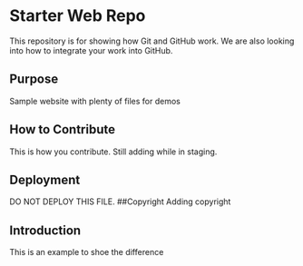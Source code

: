# Starter Web Repo

This repository is for showing how Git and GitHub work.
We are also looking into how to integrate your work into GitHub.

## Purpose

Sample website with plenty of files for demos

## How to Contribute
This is how you contribute.
Still adding while in staging.

## Deployment
DO NOT DEPLOY THIS FILE.
##Copyright
Adding copyright

## Introduction
This is an example to shoe the difference